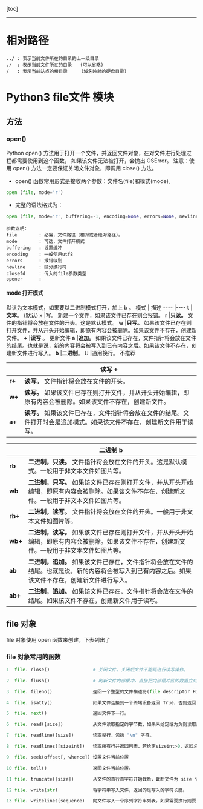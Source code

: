 [toc]

---

# 相对路径
```
../ : 表示当前文件所在的目录的上一级目录 
./  : 表示当前文件所在的目录   (可以省略) 
/   : 表示当前站点的根目录     (域名映射的硬盘目录) 
```

# Python3 file文件 模块
## 方法
### open() 
Python open() 方法用于打开一个文件，并返回文件对象，在对文件进行处理过程都需要使用到这个函数，
如果该文件无法被打开，会抛出 OSError。
注意：使用 open() 方法一定要保证关闭文件对象，即调用 close() 方法。

- open() 函数常用形式是接收两个参数：文件名(file)和模式(mode)。
```py
open (file, mode='r')
```

- 完整的语法格式为：
```py
open (file, mode='r', buffering=-1, encoding=None, errors=None, newline=None, closefd=True, opener=None)
```
```
参数说明:
file        : 必需，文件路径（相对或者绝对路径）。
mode        : 可选，文件打开模式
buffering   : 设置缓冲
encoding    : 一般使用utf8
errors      : 报错级别
newline     : 区分换行符
closefd     : 传入的file参数类型
opener      :
```

#### mode 打开模式
默认为文本模式，如果要以二进制模式打开，加上 b 。
模式    |	描述
----    |----
**t**	|**文本**。    (默认)
x	    |写。          新建一个文件，如果该文件已存在则会报错。
**r**	|**只读。**      文件的指针将会放在文件的开头。这是默认模式。
**w**	|**只写。**           如果该文件已存在则打开文件，并从开头开始编辑，即原有内容会被删除。如果该文件不存在，创建新文件。
**+**	|**读写** 。 更新文件
**a**	|**追加。**           如果该文件已存在，文件指针将会放在文件的结尾。也就是说，新的内容将会被写入到已有内容之后。如果该文件不存在，创建新文件进行写入。
**b**	|**二进制**。
U	|通用换行。  不推荐

|       |	读写 **+**
----    |----
**r+**	|**读写。**          文件指针将会放在文件的开头。
**w+**	|**读写。**           如果该文件已存在则打开文件，并从开头开始编辑，即原有内容会被删除。如果该文件不存在，创建新文件。
**a+**	|**读写。**           如果该文件已存在，文件指针将会放在文件的结尾。文件打开时会是追加模式。如果该文件不存在，创建新文件用于读写。

|       |	二进制 **b**
----    |----
**rb**	|**二进制，只读。**  文件指针将会放在文件的开头。这是默认模式。一般用于非文本文件如图片等。
**wb**	|**二进制，只写。**   如果该文件已存在则打开文件，并从开头开始编辑，即原有内容会被删除。如果该文件不存在，创建新文件。一般用于非文本文件如图片等。
**rb+**	|**二进制，读写。**  文件指针将会放在文件的开头。一般用于非文本文件如图片等。
**wb+**	|**二进制，读写。**   如果该文件已存在则打开文件，并从开头开始编辑，即原有内容会被删除。如果该文件不存在，创建新文件。一般用于非文本文件如图片等。
**ab**	|**二进制，追加。**   如果该文件已存在，文件指针将会放在文件的结尾。也就是说，新的内容将会被写入到已有内容之后。如果该文件不存在，创建新文件进行写入。
**ab+**	|**二进制，追加。**   如果该文件已存在，文件指针将会放在文件的结尾。如果该文件不存在，创建新文件用于读写。

## file 对象
file 对象使用 open 函数来创建，下表列出了 

### file 对象常用的函数
```py	
1  file. close()                # 关闭文件。关闭后文件不能再进行读写操作。

2  file. flush()                # 刷新文件内部缓冲，直接把内部缓冲区的数据立刻写入文件, 而不是被动的等待输出缓冲区写入。

3  file. fileno()               返回一个整型的文件描述符(file descriptor FD 整型), 可以用在如os模块的read方法等一些底层操作上。

4  file. isatty()               如果文件连接到一个终端设备返回 True，否则返回 False。

5  file. next()                 返回文件下一行。

6  file. read([size])           从文件读取指定的字节数，如果未给定或为负则读取所有。

7  file. readline([size])       读取整行，包括 "\n" 字符。

8  file. readlines([sizeint])   读取所有行并返回列表，若给定sizeint>0，返回总和大约为sizeint字节的行, 实际读取值可能比 sizeint 较大, 因为需要填充缓冲区。

9  file. seek(offset[, whence]) 设置文件当前位置

10 file. tell()                 返回文件当前位置。

11 file. truncate([size])       从文件的首行首字符开始截断，截断文件为 size 个字符，无 size 表示从当前位置截断；截断之后后面的所有字符被删除，其中 Widnows 系统下的换行代表2个字符大小。

12 file. write(str)             将字符串写入文件，返回的是写入的字符长度。

13 file. writelines(sequence)   向文件写入一个序列字符串列表，如果需要换行则要自己加入每行的换行符。
```


